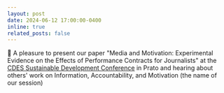 ```yaml
---
layout: post
date: 2024-06-12 17:00:00-0400
inline: true
related_posts: false
---
```


:loudspeaker: A pleasure to present our paper "Media and Motivation: Experimental Evidence on the Effects of Performance Contracts for Journalists" at the [CDES Sustainable Development Conference](https://www.monash.edu/business/events/past-events/cdes/cdes-sustainable-development-conference-2024) in Prato and hearing about others' work on Information, Accountability, and Motivation (the name of our session)